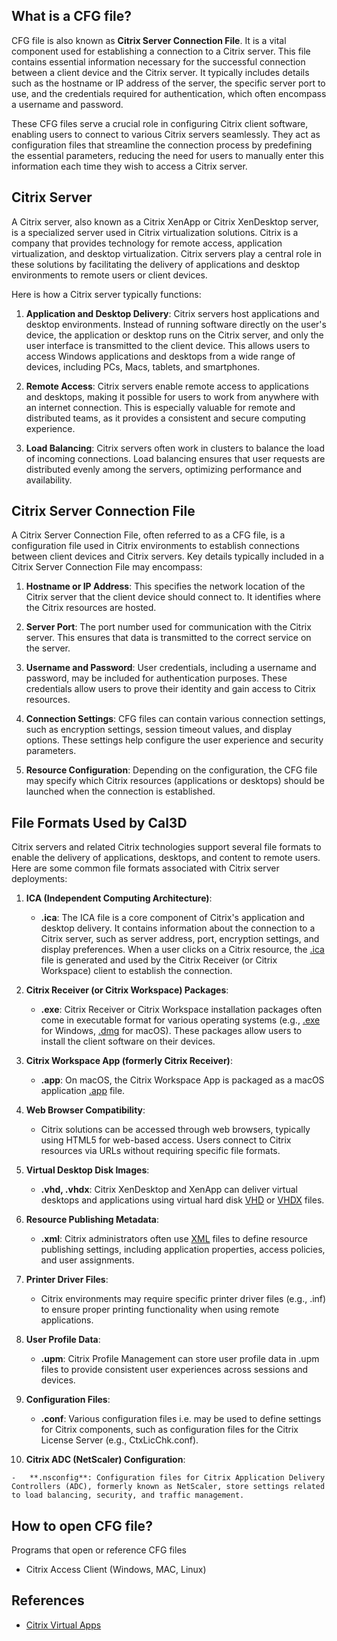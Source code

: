 ## What is a CFG file?

CFG file is also known as **Citrix Server Connection File**. It is a vital component used for establishing a connection to a Citrix server. This file contains essential information necessary for the successful connection between a client device and the Citrix server. It typically includes details such as the hostname or IP address of the server, the specific server port to use, and the credentials required for authentication, which often encompass a username and password.

These CFG files serve a crucial role in configuring Citrix client software, enabling users to connect to various Citrix servers seamlessly. They act as configuration files that streamline the connection process by predefining the essential parameters, reducing the need for users to manually enter this information each time they wish to access a Citrix server.

## Citrix Server

A Citrix server, also known as a Citrix XenApp or Citrix XenDesktop server, is a specialized server used in Citrix virtualization solutions. Citrix is a company that provides technology for remote access, application virtualization, and desktop virtualization. Citrix servers play a central role in these solutions by facilitating the delivery of applications and desktop environments to remote users or client devices.

Here is how a Citrix server typically functions:

1.  **Application and Desktop Delivery**: Citrix servers host applications and desktop environments. Instead of running software directly on the user's device, the application or desktop runs on the Citrix server, and only the user interface is transmitted to the client device. This allows users to access Windows applications and desktops from a wide range of devices, including PCs, Macs, tablets, and smartphones.
    
2.  **Remote Access**: Citrix servers enable remote access to applications and desktops, making it possible for users to work from anywhere with an internet connection. This is especially valuable for remote and distributed teams, as it provides a consistent and secure computing experience.
    
3.  **Load Balancing**: Citrix servers often work in clusters to balance the load of incoming connections. Load balancing ensures that user requests are distributed evenly among the servers, optimizing performance and availability.

## Citrix Server Connection File

A Citrix Server Connection File, often referred to as a CFG file, is a configuration file used in Citrix environments to establish connections between client devices and Citrix servers. Key details typically included in a Citrix Server Connection File may encompass:

1.  **Hostname or IP Address**: This specifies the network location of the Citrix server that the client device should connect to. It identifies where the Citrix resources are hosted.
    
2.  **Server Port**: The port number used for communication with the Citrix server. This ensures that data is transmitted to the correct service on the server.
    
3.  **Username and Password**: User credentials, including a username and password, may be included for authentication purposes. These credentials allow users to prove their identity and gain access to Citrix resources.
    
4.  **Connection Settings**: CFG files can contain various connection settings, such as encryption settings, session timeout values, and display options. These settings help configure the user experience and security parameters.
    
5.  **Resource Configuration**: Depending on the configuration, the CFG file may specify which Citrix resources (applications or desktops) should be launched when the connection is established.

## File Formats Used by Cal3D

Citrix servers and related Citrix technologies support several file formats to enable the delivery of applications, desktops, and content to remote users. Here are some common file formats associated with Citrix server deployments:

1.  **ICA (Independent Computing Architecture)**:
    
    -   **.ica**: The ICA file is a core component of Citrix's application and desktop delivery. It contains information about the connection to a Citrix server, such as server address, port, encryption settings, and display preferences. When a user clicks on a Citrix resource, the [.ica](/misc/ica/) file is generated and used by the Citrix Receiver (or Citrix Workspace) client to establish the connection.
2.  **Citrix Receiver (or Citrix Workspace) Packages**:
    
    -   **.exe**: Citrix Receiver or Citrix Workspace installation packages often come in executable format for various operating systems (e.g., [.exe](/executable/exe/) for Windows, [.dmg](/compression/dmg/) for macOS). These packages allow users to install the client software on their devices.
3.  **Citrix Workspace App (formerly Citrix Receiver)**:
    
    -   **.app**: On macOS, the Citrix Workspace App is packaged as a macOS application [.app](/executable/app/) file.
4.  **Web Browser Compatibility**:
    
    -   Citrix solutions can be accessed through web browsers, typically using HTML5 for web-based access. Users connect to Citrix resources via URLs without requiring specific file formats.
5.  **Virtual Desktop Disk Images**:
    
    -   **.vhd, .vhdx**: Citrix XenDesktop and XenApp can deliver virtual desktops and applications using virtual hard disk [VHD](/disc-and-media/vhd/) or [VHDX](/disc-and-media/vhdx/) files.
6.  **Resource Publishing Metadata**:
    
    -   **.xml**: Citrix administrators often use [XML](/web/xml/) files to define resource publishing settings, including application properties, access policies, and user assignments.
7.  **Printer Driver Files**:
    
    -   Citrix environments may require specific printer driver files (e.g., .inf) to ensure proper printing functionality when using remote applications.
8.  **User Profile Data**:
    
    -   **.upm**: Citrix Profile Management can store user profile data in .upm files to provide consistent user experiences across sessions and devices.
9.  **Configuration Files**:
    
    -   **.conf**: Various configuration files i.e.  may be used to define settings for Citrix components, such as configuration files for the Citrix License Server (e.g., CtxLicChk.conf).
10.  **Citrix ADC (NetScaler) Configuration**:
    
    -   **.nsconfig**: Configuration files for Citrix Application Delivery Controllers (ADC), formerly known as NetScaler, store settings related to load balancing, security, and traffic management.

## How to open CFG file?

Programs that open or reference CFG files

- Citrix Access Client (Windows, MAC, Linux)

## References
* [Citrix Virtual Apps](https://en.wikipedia.org/wiki/Citrix_Virtual_Apps)
